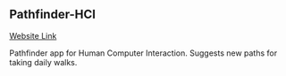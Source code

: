## Pathfinder-HCI

[Website Link](https://pathfinder-hci.github.io/)

Pathfinder app for Human Computer Interaction. Suggests new paths for taking daily walks.
